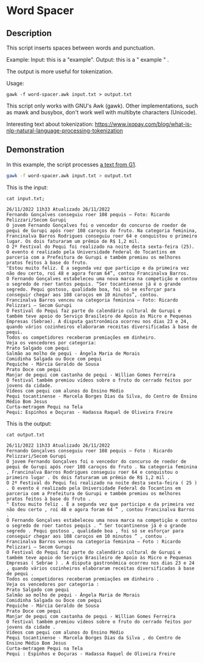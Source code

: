 Word Spacer
==================================

Description
----------------------------------

This script inserts spaces between words and punctuation.
 
Example:
  Input: this is a "example".
  Output: this is a " example " .

The output is more useful for tokenization.

Usage:

    gawk -f word-spacer.awk input.txt > output.txt

This script only works with GNU's Awk (gawk). Other implementations, such as mawk and busybox, don't work well with multibyte characters (Unicode).

Interesting text about tokenization: https://www.ixopay.com/blog/what-is-nlp-natural-language-processing-tokenization


Demonstration
----------------------------------

In this example, the script processes [a text from G1](https://g1.globo.com/to/tocantins/quiz/jovem-consegue-roer-108-pequis-em-dez-minutos-e-vence-concurso-durante-festival-em-gurupi.ghtml).

```bash
gawk -f word-spacer.awk input.txt > output.txt 
```

This is the input:

```
cat input.txt;
```
```
26/11/2022 11h33 Atualizado 26/11/2022
Fernando Gonçalves conseguiu roer 108 pequis — Foto: Ricardo Pelizzari/Secom Gurupi
O jovem Fernando Gonçalves foi o vencedor do concurso de roedor de pequi de Gurupi após roer 108 caroços do fruto. Na categoria feminina, Francinalva Barros Rodrigues conseguiu roer 64 e conquistou o primeiro lugar. Os dois faturaram um prêmio de R$ 1,2 mil.
O 2º Festival do Pequi foi realizado na noite desta sexta-feira (25). O evento é realizado pela Universidade Federal do Tocantins em parceria com a Prefeitura de Gurupi e também premiou os melhores pratos feitos à base do fruto.
"Estou muito feliz. É a segunda vez que participo e da primeira vez não deu certo, roí 48 e agora foram 64”, contou Francinalva Barros.
O Fernando Gonçalves estabeleceu uma nova marca na competição e contou o segredo de roer tantos pequis. “Ser tocantinense já é o grande segredo. Pequi gostoso, qualidade boa, foi só se esforçar para conseguir chegar aos 108 caroços em 10 minutos”, contou.
Francinalva Barros venceu na categoria feminina — Foto: Ricardo Pelizzari – Secom Gurupi
O Festival do Pequi faz parte do calendário cultural de Gurupi e também teve apoio do Serviço Brasileiro de Apoio às Micro e Pequenas Empresas (Sebrae). A disputa gastronômica ocorreu nos dias 23 e 24, quando vários cozinheiros elaboraram receitas diversificadas à base de pequi.
Todos os competidores receberam premiações em dinheiro.
Veja os vencedores por categoria:
Prato Salgado com pequi
Salmão ao molho de pequi - Ângela Maria de Morais
Comidinha Salgada ou Doce com pequi
Pequiche - Márcia Geraldo de Sousa
Prato Doce com pequi
Manjar de pequi com castanha de pequi - Willian Gomes Ferreira
O festival também premiou vídeos sobre o fruto do cerrado feitos por jovens da cidade.
Vídeos com pequi com alunos do Ensino Médio
Pequi tocantinense - Marcela Borges Dias da Silva, do Centro de Ensino Médio Bom Jesus
Curta-metragem Pequi na Tela
Pequi: Espinhos e Doçuras - Hadassa Raquel de Oliveira Freire
```

This is the output:

```
cat output.txt
```
```
26/11/2022 11h33 Atualizado 26/11/2022
Fernando Gonçalves conseguiu roer 108 pequis — Foto : Ricardo Pelizzari/Secom Gurupi
O jovem Fernando Gonçalves foi o vencedor do concurso de roedor de pequi de Gurupi após roer 108 caroços do fruto . Na categoria feminina , Francinalva Barros Rodrigues conseguiu roer 64 e conquistou o primeiro lugar . Os dois faturaram um prêmio de R$ 1,2 mil .
O 2º Festival do Pequi foi realizado na noite desta sexta-feira ( 25 ) . O evento é realizado pela Universidade Federal do Tocantins em parceria com a Prefeitura de Gurupi e também premiou os melhores pratos feitos à base do fruto .
" Estou muito feliz . É a segunda vez que participo e da primeira vez não deu certo , roí 48 e agora foram 64 ” , contou Francinalva Barros .
O Fernando Gonçalves estabeleceu uma nova marca na competição e contou o segredo de roer tantos pequis . “ Ser tocantinense já é o grande segredo . Pequi gostoso , qualidade boa , foi só se esforçar para conseguir chegar aos 108 caroços em 10 minutos ” , contou .
Francinalva Barros venceu na categoria feminina — Foto : Ricardo Pelizzari – Secom Gurupi
O Festival do Pequi faz parte do calendário cultural de Gurupi e também teve apoio do Serviço Brasileiro de Apoio às Micro e Pequenas Empresas ( Sebrae ) . A disputa gastronômica ocorreu nos dias 23 e 24 , quando vários cozinheiros elaboraram receitas diversificadas à base de pequi .
Todos os competidores receberam premiações em dinheiro .
Veja os vencedores por categoria :
Prato Salgado com pequi
Salmão ao molho de pequi - Ângela Maria de Morais
Comidinha Salgada ou Doce com pequi
Pequiche - Márcia Geraldo de Sousa
Prato Doce com pequi
Manjar de pequi com castanha de pequi - Willian Gomes Ferreira
O festival também premiou vídeos sobre o fruto do cerrado feitos por jovens da cidade .
Vídeos com pequi com alunos do Ensino Médio
Pequi tocantinense - Marcela Borges Dias da Silva , do Centro de Ensino Médio Bom Jesus
Curta-metragem Pequi na Tela
Pequi : Espinhos e Doçuras - Hadassa Raquel de Oliveira Freire
```

